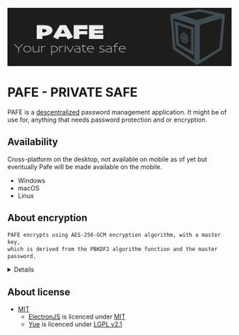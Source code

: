 ![pafe banner](https://github.com/sen0rxol0/pafe/blob/main/src/assets/banner_1024x256@1x.png)
# PAFE - PRIVATE SAFE
PAFE is a [descentralized](https://en.wikipedia.org/wiki/Decentralized_web) password management application.
It might be of use for, anything that needs password protection and or encryption.

<!-- ## Predictions -->
<!-- 1. Add support for file encryption -->
## Availability
Cross-platform on the desktop, not available on mobile as of yet but eventually Pafe will be made available on the mobile. 

- Windows
- macOS
- Linux

## About encryption
    PAFE encrypts using AES-256-GCM encryption algorithm, with a master key,
    which is derived from the PBKDF2 algorithm function and the master password.
<details>
<br/>
AES-256-GCM (Advanced Encryption Standard in Galois/Counter Mode)<br/>
Meaning the data is encrypted with a 256 bit key, generated for encryption using AES in GCM mode.
<br/><br/>
<a href="https://fr.wikipedia.org/wiki/PBKDF2">PBKDF2 (Password-Based Key Derivation Function 2)</a>
<br/><br/>
</details>

## About license
- [MIT](https://github.com/sen0rxol0/pafe/blob/main/LICENCE)
    - [ElectronJS](https://github.com/electron/electron) is licenced under [MIT](https://github.com/electron/electron/blob/master/LICENSE)
    - [Yue](https://github.com/yue/yue) is licenced under [LGPL v2.1](https://github.com/yue/yue/blob/master/LICENSE)
